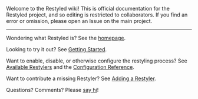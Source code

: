 Welcome to the Restyled wiki! This is official documentation for the Restyled project, and so editing is restricted to collaborators. If you find an error or omission, please open an Issue on the main project.

---

Wondering what Restyled is? See the [homepage](https://restyled.io).

Looking to try it out? See [Getting Started](https://github.com/restyled-io/restyled.io/wiki/Getting-Started).

Want to enable, disable, or otherwise configure the restyling process? See [Available Restylers](../Available-Restylers) and the [Configuration Reference](https://github.com/restyled-io/restyled.io/wiki/Configuration-Reference).

Want to contribute a missing Restyler? See [Adding a Restyler](https://github.com/restyled-io/restyled.io/wiki/Adding-a-Restyler).

Questions? Comments? Please [say hi](mailto:hello@restyled.io)!